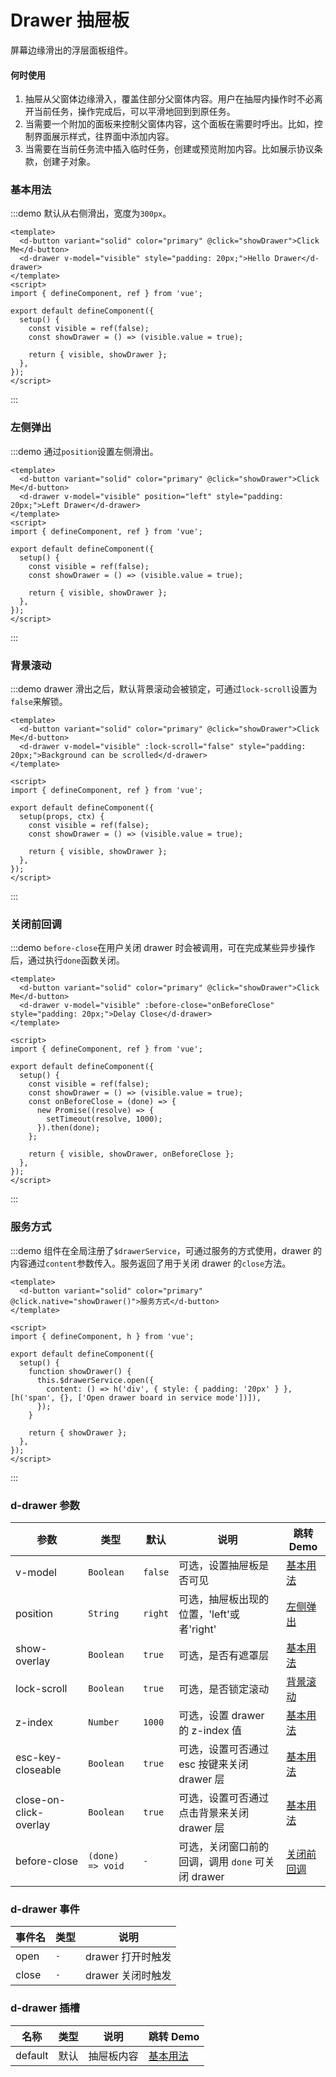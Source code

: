 # Drawer 抽屉板

屏幕边缘滑出的浮层面板组件。

#### 何时使用

1. 抽屉从父窗体边缘滑入，覆盖住部分父窗体内容。用户在抽屉内操作时不必离开当前任务，操作完成后，可以平滑地回到到原任务。
2. 当需要一个附加的面板来控制父窗体内容，这个面板在需要时呼出。比如，控制界面展示样式，往界面中添加内容。
3. 当需要在当前任务流中插入临时任务，创建或预览附加内容。比如展示协议条款，创建子对象。

### 基本用法

:::demo 默认从右侧滑出，宽度为`300px`。

```vue
<template>
  <d-button variant="solid" color="primary" @click="showDrawer">Click Me</d-button>
  <d-drawer v-model="visible" style="padding: 20px;">Hello Drawer</d-drawer>
</template>
<script>
import { defineComponent, ref } from 'vue';

export default defineComponent({
  setup() {
    const visible = ref(false);
    const showDrawer = () => (visible.value = true);

    return { visible, showDrawer };
  },
});
</script>
```

:::

### 左侧弹出

:::demo 通过`position`设置左侧滑出。

```vue
<template>
  <d-button variant="solid" color="primary" @click="showDrawer">Click Me</d-button>
  <d-drawer v-model="visible" position="left" style="padding: 20px;">Left Drawer</d-drawer>
</template>
<script>
import { defineComponent, ref } from 'vue';

export default defineComponent({
  setup() {
    const visible = ref(false);
    const showDrawer = () => (visible.value = true);

    return { visible, showDrawer };
  },
});
</script>
```

:::

### 背景滚动

:::demo drawer 滑出之后，默认背景滚动会被锁定，可通过`lock-scroll`设置为`false`来解锁。

```vue
<template>
  <d-button variant="solid" color="primary" @click="showDrawer">Click Me</d-button>
  <d-drawer v-model="visible" :lock-scroll="false" style="padding: 20px;">Background can be scrolled</d-drawer>
</template>

<script>
import { defineComponent, ref } from 'vue';

export default defineComponent({
  setup(props, ctx) {
    const visible = ref(false);
    const showDrawer = () => (visible.value = true);

    return { visible, showDrawer };
  },
});
</script>
```

:::

### 关闭前回调

:::demo `before-close`在用户关闭 drawer 时会被调用，可在完成某些异步操作后，通过执行`done`函数关闭。

```vue
<template>
  <d-button variant="solid" color="primary" @click="showDrawer">Click Me</d-button>
  <d-drawer v-model="visible" :before-close="onBeforeClose" style="padding: 20px;">Delay Close</d-drawer>
</template>

<script>
import { defineComponent, ref } from 'vue';

export default defineComponent({
  setup() {
    const visible = ref(false);
    const showDrawer = () => (visible.value = true);
    const onBeforeClose = (done) => {
      new Promise((resolve) => {
        setTimeout(resolve, 1000);
      }).then(done);
    };

    return { visible, showDrawer, onBeforeClose };
  },
});
</script>
```

:::

### 服务方式

:::demo 组件在全局注册了`$drawerService`，可通过服务的方式使用，drawer 的内容通过`content`参数传入。服务返回了用于关闭 drawer 的`close`方法。

```vue
<template>
  <d-button variant="solid" color="primary" @click.native="showDrawer()">服务方式</d-button>
</template>

<script>
import { defineComponent, h } from 'vue';

export default defineComponent({
  setup() {
    function showDrawer() {
      this.$drawerService.open({
        content: () => h('div', { style: { padding: '20px' } }, [h('span', {}, ['Open drawer board in service mode'])]),
      });
    }

    return { showDrawer };
  },
});
</script>
```

:::

### d-drawer 参数

| 参数                   | 类型             | 默认    | 说明                                              | 跳转 Demo                 |
| ---------------------- | ---------------- | ------- | ------------------------------------------------- | ------------------------- |
| v-model                | `Boolean`        | `false` | 可选，设置抽屉板是否可见                          | [基本用法](#基本用法)     |
| position               | `String`         | `right` | 可选，抽屉板出现的位置，'left'或者'right'         | [左侧弹出](#左侧弹出)     |
| show-overlay           | `Boolean`        | `true`  | 可选，是否有遮罩层                                | [基本用法](#基本用法)     |
| lock-scroll            | `Boolean`        | `true`  | 可选，是否锁定滚动                                | [背景滚动](#背景滚动)     |
| z-index                | `Number`         | `1000`  | 可选，设置 drawer 的 z-index 值                   | [基本用法](#基本用法)     |
| esc-key-closeable      | `Boolean`        | `true`  | 可选，设置可否通过 esc 按键来关闭 drawer 层       | [基本用法](#基本用法)     |
| close-on-click-overlay | `Boolean`        | `true`  | 可选，设置可否通过点击背景来关闭 drawer 层        | [基本用法](#基本用法)     |
| before-close           | `(done) => void` | `-`     | 可选，关闭窗口前的回调，调用 `done` 可关闭 drawer | [关闭前回调](#关闭前回调) |

### d-drawer 事件

| 事件名 | 类型 | 说明              |
| ------ | ---- | ----------------- |
| open   | `-`  | drawer 打开时触发 |
| close  | `-`  | drawer 关闭时触发 |

### d-drawer 插槽

| 名称    | 类型 | 说明       | 跳转 Demo             |
| ------- | ---- | ---------- | --------------------- |
| default | 默认 | 抽屉板内容 | [基本用法](#基本用法) |
